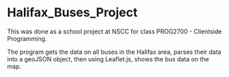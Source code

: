 # Halifax_Buses_Project

This was done as a school project at NSCC for class PROG2700 - Clientside Programming.

The program gets the data on all buses in the Halifax area, parses their data into a geoJSON object, then using Leaflet.js, shows the bus data on the map.
